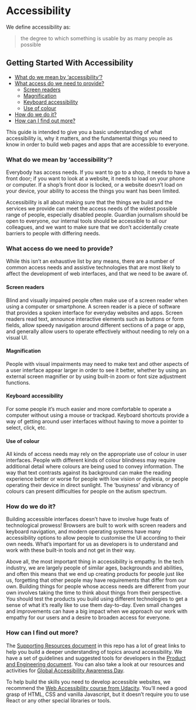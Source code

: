 # Accessibility

We define accessibility as:

> the degree to which something is usable by as many people as possible

## Getting Started With Accessibility

- [What do we mean by ‘accessibility’?](#what-do-we-mean-by-accessibility)
- [What access do we need to provide?](#what-access-do-we-need-to-provide)
  - [Screen readers](#screen-readers)
  - [Magnification](#magnification)
  - [Keyboard accessibility](#keyboard-accessibility)
  - [Use of colour](#use-of-colour)
- [How do we do it?](#how-do-we-do-it)
- [How can I find out more?](#how-can-i-find-out-more)

This guide is intended to give you a basic understanding of what accessibility is, why it matters, and the fundamental things you need to know in order to build web pages and apps that are accessible to everyone.

### What do we mean by ‘accessibility’?

Everybody has access needs. If you want to go to a shop, it needs to have a front door; if you want to look at a website, it needs to load on your phone or computer. If a shop’s front door is locked, or a website doesn’t load on your device, your ability to access the things you want has been limited.

Accessibility is all about making sure that the things we build and the services we provide can meet the access needs of the widest possible range of people, especially disabled people. Guardian journalism should be open to everyone, our internal tools should be accessible to all our colleagues, and we want to make sure that we don’t accidentally create barriers to people with differing needs.

### What access do we need to provide?

While this isn’t an exhaustive list by any means, there are a number of common access needs and assistive technologies that are most likely to affect the development of web interfaces, and that we need to be aware of.

#### Screen readers

Blind and visually impaired people often make use of a screen reader when using a computer or smartphone. A screen reader is a piece of software that provides a spoken interface for everyday websites and apps. Screen readers read text, announce interactive elements such as buttons or form fields, allow speedy navigation around different sections of a page or app, and generally allow users to operate effectively without needing to rely on a visual UI.

#### Magnification

People with visual impairments may need to make text and other aspects of a user interface appear larger in order to see it better, whether by using an external screen magnifier or by using built-in zoom or font size adjustment functions.

#### Keyboard accessibility

For some people it’s much easier and more comfortable to operate a computer without using a mouse or trackpad. Keyboard shortcuts provide a way of getting around user interfaces without having to move a pointer to select, click, etc.

#### Use of colour

All kinds of access needs may rely on the appropriate use of colour in user interfaces. People with different kinds of colour blindness may require additional detail where colours are being used to convey information. The way that text contrasts against its background can make the reading experience better or worse for people with low vision or dyslexia, or people operating their device in direct sunlight. The ‘busyness’ and vibrancy of colours can present difficulties for people on the autism spectrum.

### How do we do it?

Building accessible interfaces doesn’t have to involve huge feats of technological prowess! Browsers are built to work with screen readers and keyboard navigation, and modern operating systems have many accessibility options to allow people to customise the UI according to their own needs. What’s important for us as developers is to understand and work with these built-in tools and not get in their way.

Above all, the most important thing in accessibility is empathy. In the tech industry, we are largely people of similar ages, backgrounds and abilities, and often this means that we end up creating products for people just like us, forgetting that other people may have requirements that differ from our own. Building things for people whose access needs are different from your own involves taking the time to think about things from their perspective. You should test the products you build using different technologies to get a sense of what it’s really like to use them day-to-day. Even small changes and improvements can have a big impact when we approach our work with empathy for our users and a desire to broaden access for everyone.

### How can I find out more?

The [Supporting Resources document](supporting-resources.md) in this repo has a lot of great links to help you build a deeper understanding of topics around accessibility. We have a set of guidelines and suggested tools for developers in the [Product and Engineering document](product-and-engineering.md). You can also take a look at our resources and activities for [Global Accessibility Awareness Day](global-accessibility-awareness-day).

To help build the skills you need to develop accessible websites, we recommend the [Web Accessibility course from Udacity](https://www.udacity.com/course/web-accessibility--ud891). You’ll need a good grasp of HTML, CSS and vanilla Javascript, but it doesn’t require you to use React or any other special libraries or tools.
